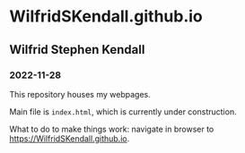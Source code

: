 
# WilfridSKendall.github.io
## Wilfrid Stephen Kendall
### 2022-11-28

This repository houses my webpages.

Main file is `index.html`, which is currently under construction.

What to do to make things work: navigate in browser to https://WilfridSKendall.github.io.
